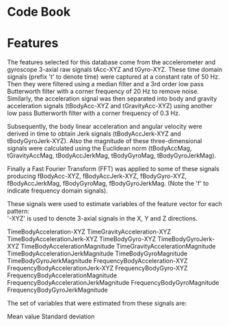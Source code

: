 # Code Book

Features 
========

The features selected for this database come from the accelerometer and gyroscope 3-axial raw signals tAcc-XYZ and tGyro-XYZ. These time domain signals (prefix 't' to denote time) were captured at a constant rate of 50 Hz. Then they were filtered using a median filter and a 3rd order low pass Butterworth filter with a corner frequency of 20 Hz to remove noise. Similarly, the acceleration signal was then separated into body and gravity acceleration signals (tBodyAcc-XYZ and tGravityAcc-XYZ) using another low pass Butterworth filter with a corner frequency of 0.3 Hz. 

Subsequently, the body linear acceleration and angular velocity were derived in time to obtain Jerk signals (tBodyAccJerk-XYZ and tBodyGyroJerk-XYZ). Also the magnitude of these three-dimensional signals were calculated using the Euclidean norm (tBodyAccMag, tGravityAccMag, tBodyAccJerkMag, tBodyGyroMag, tBodyGyroJerkMag). 

Finally a Fast Fourier Transform (FFT) was applied to some of these signals producing fBodyAcc-XYZ, fBodyAccJerk-XYZ, fBodyGyro-XYZ, fBodyAccJerkMag, fBodyGyroMag, fBodyGyroJerkMag. (Note the 'f' to indicate frequency domain signals). 

These signals were used to estimate variables of the feature vector for each pattern:  
'-XYZ' is used to denote 3-axial signals in the X, Y and Z directions.

TimeBodyAcceleration-XYZ
TimeGravityAcceleration-XYZ
TimeBodyAccelerationJerk-XYZ
TimeBodyGyro-XYZ
TimeBodyGyroJerk-XYZ
TimeBodyAccelerationMagnitude
TimeGravityAccelerationMagnitude
TimeBodyAccelerationJerkMagnitude
TimeBodyGyroMagnitude
TimeBodyGyroJerkMagnitude
FrequencyBodyAcceleration-XYZ
FrequencyBodyAccelerationJerk-XYZ
FrequencyBodyGyro-XYZ
FrequencyBodyAccelerationMagnitude
FrequencyBodyAccelerationJerkMagnitude
FrequencyBodyGyroMagnitude
FrequencyBodyGyroJerkMagnitude

The set of variables that were estimated from these signals are: 

Mean value
Standard deviation
